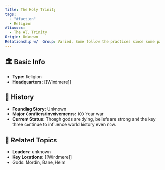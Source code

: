 ```yaml
---
Title: The Holy Trinity
tags:
  - "#faction"
  - Religion
Aliasses:
  - The All Trinity
Origin: Unknown
Relationship w/  Group: Varied, Some follow the practices since some patrons are sub gods.
---
```


## 🏛️ Basic Info
- **Type:** Religion
- **Headquarters:** [[Windmere]]

## 📖 History
- **Founding Story:**  Unknown
- **Major Conflicts/Involvements:**   100 Year war 
- **Current Status:**  Though gods are dying, beliefs are strong and the key three continue to influence world history even now.

## 🔗 Related Topics
- **Leaders:** unknown
- **Key Locations:** [[Windmere]]
- Gods: Mordin, Bane, Helm